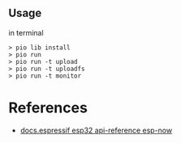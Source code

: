 ## Usage
in terminal
```console
> pio lib install
> pio run
> pio run -t upload
> pio run -t uploadfs
> pio run -t monitor
```

# References
* [docs.espressif esp32 api-reference esp-now](https://docs.espressif.com/projects/esp-idf/en/latest/esp32/api-reference/network/esp_now.html)

